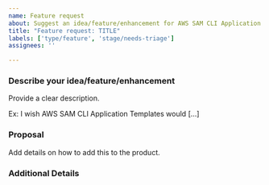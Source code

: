 ```yaml
---
name: Feature request
about: Suggest an idea/feature/enhancement for AWS SAM CLI Application Templates
title: "Feature request: TITLE"
labels: ['type/feature', 'stage/needs-triage']
assignees: ''

---
```


<!-- Make sure we don't have an existing Issue for that feature request (open or closed). -->

### Describe your idea/feature/enhancement

Provide a clear description.

Ex: I wish AWS SAM CLI Application Templates would [...]

### Proposal

Add details on how to add this to the product.

### Additional Details
